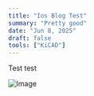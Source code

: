 ```yaml
---
title: "Ios Blog Test"
summary: "Pretty good"
date: "Jun 8, 2025"
draft: false
tools: ["KiCAD"]
---
```


Test test

![Image](/assets/blog/uploaded_image_6C153C33.jpg)
